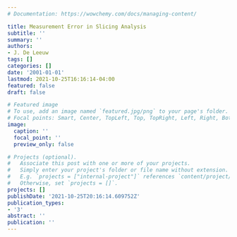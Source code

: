 ```yaml
---
# Documentation: https://wowchemy.com/docs/managing-content/

title: Measurement Error in Slicing Analysis
subtitle: ''
summary: ''
authors:
- J. De Leeuw
tags: []
categories: []
date: '2001-01-01'
lastmod: 2021-10-25T16:16:14-04:00
featured: false
draft: false

# Featured image
# To use, add an image named `featured.jpg/png` to your page's folder.
# Focal points: Smart, Center, TopLeft, Top, TopRight, Left, Right, BottomLeft, Bottom, BottomRight.
image:
  caption: ''
  focal_point: ''
  preview_only: false

# Projects (optional).
#   Associate this post with one or more of your projects.
#   Simply enter your project's folder or file name without extension.
#   E.g. `projects = ["internal-project"]` references `content/project/deep-learning/index.md`.
#   Otherwise, set `projects = []`.
projects: []
publishDate: '2021-10-25T20:16:14.609752Z'
publication_types:
- '3'
abstract: ''
publication: ''
---
```

